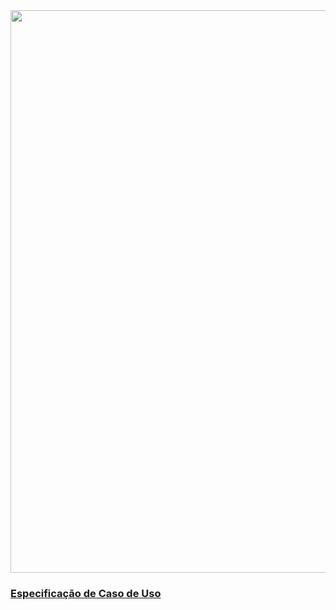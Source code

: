 <img src="https://github.com/gabrielziegler3/Requisitos-2018-1/blob/master/imagens/Casos_de_uso/comprarBits.png" width=900px>

### [Especificação de Caso de Uso](comprar-bits)